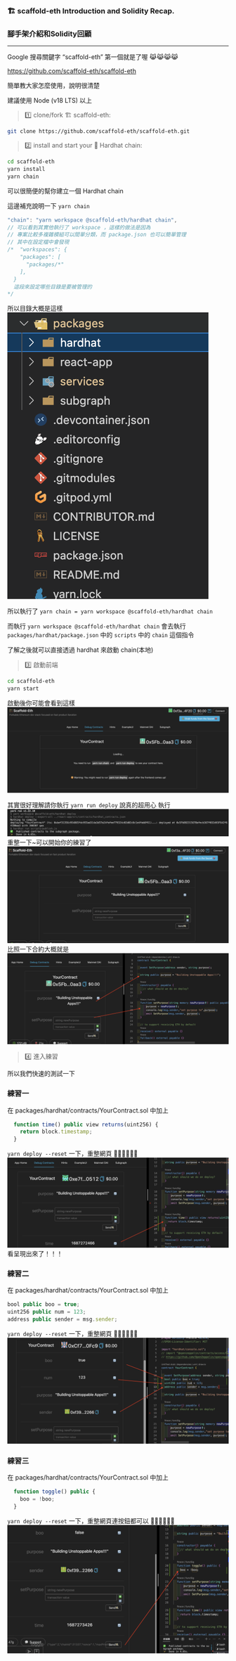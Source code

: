 ###  🏗 scaffold-eth Introduction and Solidity Recap.
###  腳手架介紹和Solidity回顧
---
Google 搜尋關鍵字 “scaffold-eth” 第一個就是了喔 😹😹😹😹 

https://github.com/scaffold-eth/scaffold-eth

簡單教大家怎麼使用，說明很清楚

建議使用  Node (v18 LTS) 以上

> 1️⃣ clone/fork 🏗 scaffold-eth:

```bash
git clone https://github.com/scaffold-eth/scaffold-eth.git
```

> 2️⃣ install and start your 👷‍ Hardhat chain:

```bash
cd scaffold-eth
yarn install
yarn chain
```
可以很簡便的幫你建立一個 Hardhat chain

這邊補充說明一下 `yarn chain`
```js
"chain": "yarn workspace @scaffold-eth/hardhat chain",
// 可以看到其實他執行了 workspace ，這樣的做法是因為
// 專案比較多複雜模組可以間單分類，而 package.json 也可以簡單管理
// 其中在設定檔中會發現
/*  "workspaces": {
    "packages": [
      "packages/*"
    ],
  }
  這段來設定哪些目錄是要被管理的
*/

```
所以目錄大概是這樣
![](../../images/Week2/Day5/layout.png)

所以執行了 `yarn chain = yarn workspace @scaffold-eth/hardhat chain`

而執行 `yarn workspace @scaffold-eth/hardhat chain` 會去執行 `packages/hardhat/package.json` 中的 `scripts` 中的 `chain` 這個指令

了解之後就可以直接透過 hardhat 來啟動 chain(本地)

> 3️⃣ 啟動前端
```bash
cd scaffold-eth
yarn start
```
啟動後你可能會看到這樣
![](../../images/Week2/Day5/nodeploy.png)

其實很好理解請你執行 `yarn run deploy` 說真的超用心
執行
![](../../images/Week2/Day5/deploy.png)
重整一下~可以開始你的練習了
![](../../images/Week2/Day5/deployover.png)
比照一下合約大概就是
![](../../images/Week2/Day5/show.png)

> 4️⃣ 進入練習

所以我們快速的測試一下
### 練習一
在 packages/hardhat/contracts/YourContract.sol 中加上
```js
  function time() public view returns(uint256) {
    return block.timestamp;
  }
```
`yarn deploy --reset` 一下，重整網頁 🤪🤪🤪🤪🤪🤪
![](../../images/Week2/Day5/show2.png)
看呈現出來了！！！

### 練習二 
在 packages/hardhat/contracts/YourContract.sol 中加上
```js
bool public boo = true;
uint256 public num = 123;
address public sender = msg.sender;
```
`yarn deploy --reset` 一下，重整網頁 🤪🤪🤪🤪🤪🤪
![](../../images/Week2/Day5/show3.png)

### 練習三
在 packages/hardhat/contracts/YourContract.sol 中加上
```js
  function toggle() public {
    boo = !boo;
  }
```
`yarn deploy --reset` 一下，重整網頁連按鈕都可以 🤪🤪🤪🤪🤪🤪
![](../../images/Week2/Day5/show4.png)